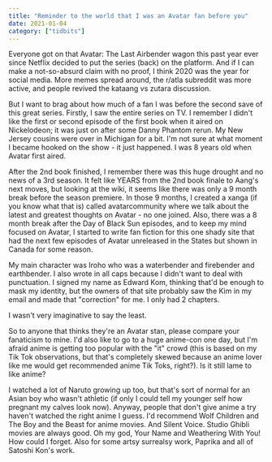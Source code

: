 ```yaml
---
title: "Reminder to the world that I was an Avatar fan before you"
date: 2021-01-04
category: ["tidbits"]
---
```


Everyone got on that Avatar: The Last Airbender wagon this past year ever since Netflix decided to put the series (back) on the platform. And if I can make a not-so-absurd claim with no proof, I think 2020 was the year for social media. More memes spread around, the r/atla subreddit was more active, and people revived the kataang vs zutara discussion. 

But I want to brag about how much of a fan I was before the second save of this great series. Firstly, I saw the entire series on TV. I remember I didn't like the first or second episode of the first book when it aired on Nickelodeon; it was just on after some Danny Phantom rerun. My New Jersey cousins were over in Michigan for a bit. I'm not sure at what moment I became hooked on the show - it just happened. I was 8 years old when Avatar first aired. 

After the 2nd book finished, I remember there was this huge drought and no news of a 3rd season. It felt like YEARS from the 2nd book finale to Aang's next moves, but looking at the wiki, it seems like there was only a 9 month break before the season premiere. In those 9 months, I created a xanga (if you know what that is) called avatarcommunity where we talk about the latest and greatest thoughts on Avatar - no one joined. Also, there was a 8 month break after the Day of Black Sun episodes, and to keep my mind focused on Avatar, I started to write fan fiction for this one shady site that had the next few episodes of Avatar unreleased in the States but shown in Canada for some reason. 

My main character was Iroho who was a waterbender and firebender and earthbender. I also wrote in all caps because I didn't want to deal with punctuation. I signed my name as Edward Kom, thinking that'd be enough to mask my identity, but the owners of that site probably saw the Kim in my email and made that "correction" for me. I only had 2 chapters.

I wasn't very imaginative to say the least.

So to anyone that thinks they're an Avatar stan, please compare your fanaticism to mine. I'd also like to go to a huge anime-con one day, but I'm afraid anime is getting too popular with the "it" crowd (this is based on my Tik Tok observations, but that's completely skewed because an anime lover like me would get recommended anime Tik Toks, right?). Is it still lame to like anime?

I watched a lot of Naruto growing up too, but that's sort of normal for an Asian boy who wasn't athletic (if only I could tell my younger self how pregnant my calves look now). Anyway, people that don't give anime a try haven't watched the right anime I guess. I'd recommend Wolf Children and The Boy and the Beast for anime movies. And Silent Voice. Studio Ghibli movies are always good. Oh my god, Your Name and Weathering With You! How could I forget. Also for some artsy surrealsy work, Paprika and all of Satoshi Kon's work. 